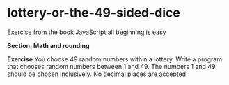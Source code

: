 # lottery-or-the-49-sided-dice
Exercise from the book JavaScript all beginning is easy

**Section: Math and rounding**

**Exercise**
You choose 49 random numbers within a lottery. Write a program that 
chooses random numbers between 1 and 49.
The numbers 1 and 49 should be chosen inclusively. 
No decimal places are accepted.